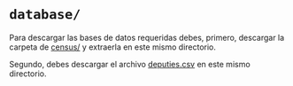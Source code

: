 # `database/`

Para descargar las bases de datos requeridas debes, primero, descargar la carpeta de [census/](.) y extraerla en este mismo directorio.

Segundo, debes descargar el archivo [deputies.csv](.) en este mismo directorio.
